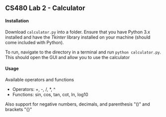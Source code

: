 ## CS480 Lab 2 - Calculator

#### Installation

Download `calculator.py` into a folder. Ensure that you have Python 3.x installed and have the *Tkinter* library installed on your machine (should come included with Python).

To run, navigate to the directory in a terminal and run `python calculator.py`. This should open the GUI and allow you to use the calculator

#### Usage
Available operators and functions
- Operators: +, -, /, *, ^
- Functions: sin, cos, tan, cot, ln, log10

Also support for negative numbers, decimals, and parenthesis "()" and brackets "{}"